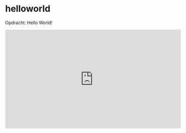 # helloworld
Opdracht: Hello World!
<iframe width="560" height="315" src="https://www.youtube.com/embed/AiPP2FiMDVI" frameborder="0" allowfullscreen></iframe>
